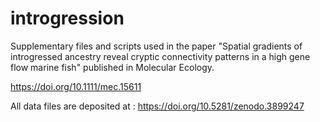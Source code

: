 # introgression
Supplementary files and scripts used in the paper "Spatial gradients of introgressed ancestry reveal cryptic connectivity patterns in a high gene flow marine fish" published in Molecular Ecology.

https://doi.org/10.1111/mec.15611

All data files are deposited at :  https://doi.org/10.5281/zenodo.3899247
